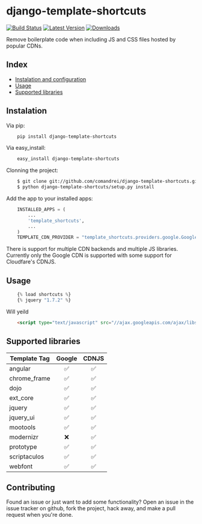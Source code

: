 django-template-shortcuts
=========================

[![Build Status](https://travis-ci.org/comandrei/django-template-shortcuts.png)](https://travis-ci.org/comandrei/django-template-shortcuts) [![Latest Version](https://pypip.in/v/django-template-shortcuts/badge.png)](https://pypi.python.org/pypi/django-template-shortcuts/) [![Downloads](https://pypip.in/d/django-template-shortcuts/badge.png)](https://pypi.python.org/pypi/django-template-shortcuts/)

Remove boilerplate code when including JS and CSS files hosted by popular CDNs.


## Index

- [Instalation and configuration](#instalation)
- [Usage](#usage)
- [Supported libraries](#support)

## Instalation

Via pip:
```bash
    pip install django-template-shortcuts
```
Via easy_install:
```bash
    easy_install django-template-shortcuts
```
Clonning the project:
```bash
    $ git clone git://github.com/comandrei/django-template-shortcuts.git
    $ python django-template-shortcuts/setup.py install
```

Add the app to your installed apps:
```python
    INSTALLED_APPS = (
        ...
        'template_shortcuts',
        ...
    )
	TEMPLATE_CDN_PROVIDER = "template_shortcuts.providers.google.Google"
```

There is support for multiple CDN backends and multiple JS libraries.
Currently only the Google CDN is supported with some support for Cloudfare's CDNJS.

## Usage

```python
	{% load shortcuts %}
	{% jquery "1.7.2" %}
```
Will yeild

```html
	<script type="text/javascript" src="//ajax.googleapis.com/ajax/libs/jquery/1.7.2/jquery.min.js"></script>
```

## Supported libraries

|Template Tag | Google | CDNJS |
|-------------|:-------:|:-------:|
|angular|:white_check_mark:|:white_check_mark:|
|chrome_frame|:white_check_mark:|:white_check_mark:|
|dojo|:white_check_mark:|:white_check_mark:|
|ext_core|:white_check_mark:|:white_check_mark:|
|jquery|:white_check_mark:|:white_check_mark:|
|jquery_ui|:white_check_mark:|:white_check_mark:|
|mootools|:white_check_mark:|:white_check_mark:|
|modernizr|:x:|:white_check_mark:|
|prototype|:white_check_mark:|:white_check_mark:|
|scriptaculos|:white_check_mark:|:white_check_mark:|
|webfont|:white_check_mark:|:white_check_mark:|


## Contributing
  Found an issue or just want to add some functionality? Open an issue in the issue tracker on github, fork the project, hack away, and make a pull request when you're done.
  

